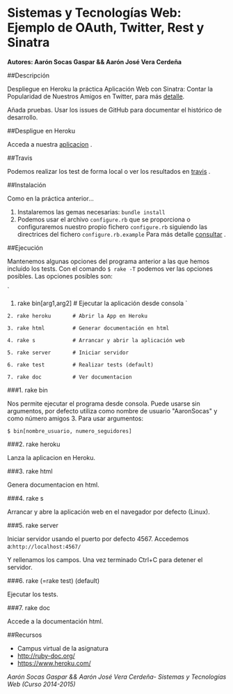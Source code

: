 # Sistemas y Tecnologías Web: Ejemplo de OAuth, Twitter, Rest y Sinatra

**Autores: Aarón Socas Gaspar && Aarón José Vera Cerdeña**

##Descripción

Despliegue en Heroku la práctica Aplicación Web con Sinatra: Contar la Popularidad de Nuestros 
Amigos en Twitter, para más [detalle](https://github.com/alu0100207385/SYTW_p1).

Añada pruebas. Usar los issues de GitHub para documentar el histórico de desarrollo. 


##Despligue en Heroku

Acceda a nuestra [aplicacion](http://sytw2.herokuapp.com/) .


##Travis

Podemos realizar los test de forma local o ver los resultados en [travis](https://travis-ci.org/alu0100207385/SYTW_p2/builds/36971131) .

##Instalación

Como en la práctica anterior...

1. Instalaremos las gemas necesarias: `bundle install`
2. Podemos usar el archivo `configure.rb` que se proporciona o configuraremos nuestro propio fichero `configure.rb` siguiendo las directrices del fichero `configure.rb.example`
Para más detalle [consultar](http://nereida.deioc.ull.es/~lpp/perlexamples/node39.html) .



##Ejecución

Mantenemos algunas opciones del programa anterior a las que hemos incluido los tests. Con el comando `$ rake -T` podemos ver las opciones posibles.
Las opciones posibles son:

`
1. rake bin[arg1,arg2]  # Ejecutar la aplicación desde consola
`

`
2. rake heroku       # Abrir la App en Heroku 
`

`
3. rake html         # Generar documentación en html
`

`
4. rake s            # Arrancar y abrir la aplicación web
`

`
5. rake server       # Iniciar servidor
`

`
6. rake test         # Realizar tests (default)
`

`
7. rake doc          # Ver documentacion
`


###1. rake bin

Nos permite ejecutar el programa desde consola. Puede usarse sin argumentos, por defecto utiliza como 
nombre de usuario "AaronSocas" y como número amigos 3. Para usar argumentos:

`
$ bin[nombre_usuario, numero_seguidores]
`

###2. rake heroku

Lanza la aplicacion en Heroku.

###3. rake html

Genera documentacion en html.

###4. rake s

Arrancar y abre la aplicación web en el navegador por defecto (Linux).

###5. rake server

Iniciar servidor usando el puerto por defecto 4567. Accedemos a:`http://localhost:4567/`

Y rellenamos los campos. Una vez terminado Ctrl+C para detener el servidor.

###6. rake (=rake test) (default)

Ejecutar los tests.

###7. rake doc

Accede a la documentación html.



##Recursos

- Campus virtual de la asignatura
- http://ruby-doc.org/
- https://www.heroku.com/

*Aarón Socas Gaspar && Aarón José Vera Cerdeña- Sistemas y Tecnologías Web (Curso 2014-2015)*


